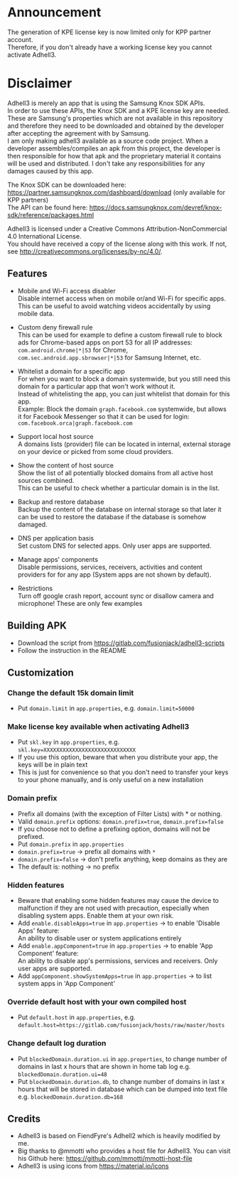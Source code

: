 # Announcement
The generation of KPE license key is now limited only for KPP partner account. <br/>
Therefore, if you don't already have a working license key you cannot activate Adhell3. <br/>

# Disclaimer
Adhell3 is merely an app that is using the Samsung Knox SDK APIs. <br/>
In order to use these APIs, the Knox SDK and a KPE license key are needed. <br/>
These are Samsung's properties which are not available in this repository and therefore they need to be downloaded and obtained by the developer after accepting the agreement with by Samsung. <br/>
I am only making adhell3 available as a source code project. When a developer assembles/compiles an apk from this project, the developer is then responsible for how that apk and the proprietary material it contains will be used and distributed. I don't take any responsibilities for any damages caused by this app. <br/>

The Knox SDK can be downloaded here: https://partner.samsungknox.com/dashboard/download (only available for KPP partners) <br/>
The API can be found here: https://docs.samsungknox.com/devref/knox-sdk/reference/packages.html

Adhell3 is licensed under a Creative Commons Attribution-NonCommercial 4.0 International License.<br/>
You should have received a copy of the license along with this work. If not, see <http://creativecommons.org/licenses/by-nc/4.0/>.

## Features
- Mobile and Wi-Fi access disabler<br/>
Disable internet access when on mobile or/and Wi-Fi for specific apps. This can be useful to avoid watching videos accidentally by using mobile data.

- Custom deny firewall rule<br/>
This can be used for example to define a custom firewall rule to block ads for Chrome-based apps on port 53 for all IP addresses:<br/>
    `com.android.chrome|*|53` for Chrome, `com.sec.android.app.sbrowser|*|53` for Samsung Internet, etc.

- Whitelist a domain for a specific app<br/>
For when you want to block a domain systemwide, but you still need this domain for a particular app that won't work without it.<br/>
Instead of whitelisting the app, you can just whitelist that domain for this app.<br/>
Example: Block the domain `graph.facebook.com` systemwide, but allows it for Facebook Messenger so that it can be used for login:<br/>
    `com.facebook.orca|graph.facebook.com`

- Support local host source<br/>
A domains lists (provider) file can be located in internal, external storage on your device or picked from some cloud providers.<br/>

- Show the content of host source<br/>
Show the list of all potentially blocked domains from all active host sources combined.<br/>
This can be useful to check whether a particular domain is in the list.<br/>

- Backup and restore database<br/>
Backup the content of the database on internal storage so that later it can be used to restore the database if the database is somehow damaged.

- DNS per application basis<br/>
Set custom DNS for selected apps. Only user apps are supported.

- Manage apps' components<br/>
Disable permissions, services, receivers, activities and content providers for for any app (System apps are not shown by default).

- Restrictions<br/>
Turn off google crash report, account sync or disallow camera and microphone! These are only few examples

## Building APK
- Download the script from https://gitlab.com/fusionjack/adhell3-scripts
- Follow the instruction in the README

## Customization
### Change the default 15k domain limit
* Put `domain.limit` in `app.properties`, e.g. `domain.limit=50000`

### Make license key available when activating Adhell3
* Put `skl.key` in `app.properties`, e.g. `skl.key=XXXXXXXXXXXXXXXXXXXXXXXXXXXXX`
* If you use this option, beware that when you distribute your app, the keys will be in plain text
* This is just for convenience so that you don't need to transfer your keys to your phone manually, and is only useful on a new installation

### Domain prefix
* Prefix all domains (with the exception of Filter Lists) with * or nothing.
* Valid `domain.prefix` options: `domain.prefix=true`, `domain.prefix=false`
* If you choose not to define a prefixing option, domains will not be prefixed.
* Put `domain.prefix` in `app.properties`
* `domain.prefix=true` -> prefix all domains with `*`
* `domain.prefix=false` -> don't prefix anything, keep domains as they are
* The default is: nothing -> no prefix

### Hidden features
* Beware that enabling some hidden features may cause the device to malfunction if they are not used with precaution, especially when disabling system apps. Enable them at your own risk.
* Add `enable.disableApps=true` in `app.properties` -> to enable 'Disable Apps' feature: <br/>
An ability to disable user or system applications entirely
* Add `enable.appComponent=true` in `app.properties` -> to enable 'App Component' feature: <br/>
An ability to disable app's permissions, services and receivers. Only user apps are supported.
* Add `appComponent.showSystemApps=true` in `app.properties` -> to list system apps in 'App Component'

### Override default host with your own compiled host
* Put `default.host` in `app.properties`, e.g. `default.host=https://gitlab.com/fusionjack/hosts/raw/master/hosts`

### Change default log duration
* Put `blockedDomain.duration.ui` in `app.properties`, to change number of domains in last x hours that are shown in home tab log e.g. `blockedDomain.duration.ui=48`
* Put `blockedDomain.duration.db`, to change number of domains in last x hours that will be stored in database which can be dumped into text file e.g. `blockedDomain.duration.db=168`

## Credits
* Adhell3 is based on FiendFyre's Adhell2 which is heavily modified by me.<br/>
* Big thanks to @mmotti who provides a host file for Adhell3. You can visit his Github here: https://github.com/mmotti/mmotti-host-file
* Adhell3 is using icons from https://material.io/icons
